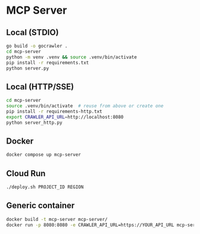 # MCP Server

## Local (STDIO)
```bash
go build -o gocrawler .
cd mcp-server
python -m venv .venv && source .venv/bin/activate
pip install -r requirements.txt
python server.py
```

## Local (HTTP/SSE)
```bash
cd mcp-server
source .venv/bin/activate  # reuse from above or create one
pip install -r requirements-http.txt
export CRAWLER_API_URL=http://localhost:8080
python server_http.py
```

## Docker
```bash
docker compose up mcp-server
```

## Cloud Run
```bash
./deploy.sh PROJECT_ID REGION
```

## Generic container
```bash
docker build -t mcp-server mcp-server/
docker run -p 8080:8080 -e CRAWLER_API_URL=https://YOUR_API_URL mcp-server
```
